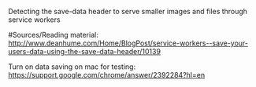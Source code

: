 Detecting the save-data header to serve smaller images and files through service workers

#Sources/Reading material:
http://www.deanhume.com/Home/BlogPost/service-workers--save-your-users-data-using-the-save-data-header/10139

Turn on data saving on mac for testing: https://support.google.com/chrome/answer/2392284?hl=en